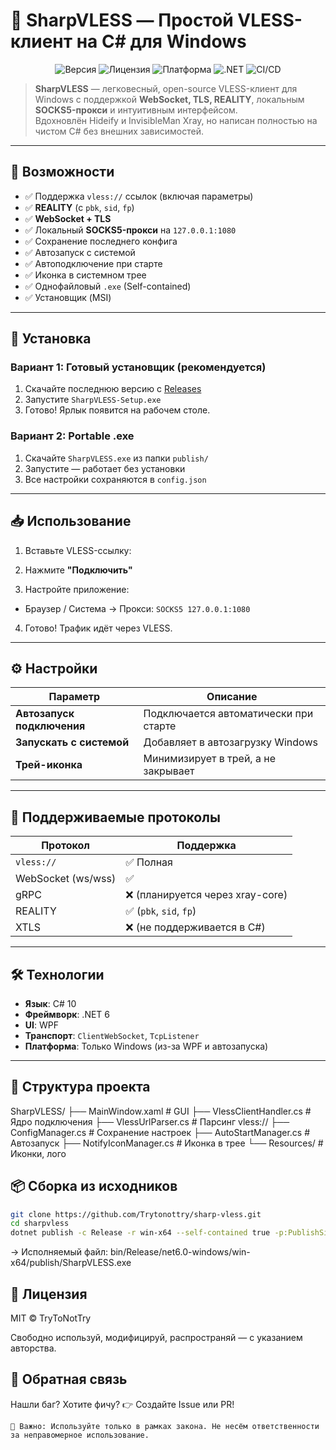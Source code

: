 # 🔹 SharpVLESS — Простой VLESS-клиент на C# для Windows

<p align="center">
  <img src="https://img.shields.io/badge/version-1.0.0-blue" alt="Версия" />
  <img src="https://img.shields.io/badge/license-MIT-green" alt="Лицензия" />
  <img src="https://img.shields.io/badge/platform-Windows-blue" alt="Платформа" />
  <img src="https://img.shields.io/badge/.NET-6.0-orange" alt=".NET" />
  <img src="https://img.shields.io/github/actions/workflow/status/Trytonottry/sharp-vless/build.yml?branch=main" alt="CI/CD" />
</p>

> **SharpVLESS** — легковесный, open-source VLESS-клиент для Windows с поддержкой **WebSocket, TLS, REALITY**, локальным **SOCKS5-прокси** и интуитивным интерфейсом.  
> Вдохновлён Hideify и InvisibleMan Xray, но написан полностью на чистом C# без внешних зависимостей.

---

## 🌟 Возможности

- ✅ Поддержка `vless://` ссылок (включая параметры)
- ✅ **REALITY** (с `pbk`, `sid`, `fp`)
- ✅ **WebSocket + TLS**
- ✅ Локальный **SOCKS5-прокси** на `127.0.0.1:1080`
- ✅ Сохранение последнего конфига
- ✅ Автозапуск с системой
- ✅ Автоподключение при старте
- ✅ Иконка в системном трее
- ✅ Однофайловый `.exe` (Self-contained)
- ✅ Установщик (MSI)

---

## 🚀 Установка

### Вариант 1: Готовый установщик (рекомендуется)

1. Скачайте последнюю версию с [Releases](https://github.com/Trytonottry/sharp-vless/releases)
2. Запустите `SharpVLESS-Setup.exe`
3. Готово! Ярлык появится на рабочем столе.

### Вариант 2: Portable .exe

1. Скачайте `SharpVLESS.exe` из папки `publish/`
2. Запустите — работает без установки
3. Все настройки сохраняются в `config.json`

---

## 📥 Использование

1. Вставьте VLESS-ссылку:

2. Нажмите **"Подключить"**

3. Настройте приложение:
- Браузер / Система → Прокси: `SOCKS5 127.0.0.1:1080`

4. Готово! Трафик идёт через VLESS.

---

## ⚙️ Настройки

| Параметр | Описание |
|--------|--------|
| **Автозапуск подключения** | Подключается автоматически при старте |
| **Запускать с системой** | Добавляет в автозагрузку Windows |
| **Трей-иконка** | Минимизирует в трей, а не закрывает |

---

## 🧩 Поддерживаемые протоколы

| Протокол | Поддержка |
|--------|----------|
| `vless://` | ✅ Полная |
| WebSocket (ws/wss) | ✅ |
| gRPC | ❌ (планируется через xray-core) |
| REALITY | ✅ (`pbk`, `sid`, `fp`) |
| XTLS | ❌ (не поддерживается в C#) |

---

## 🛠 Технологии

- **Язык**: C# 10
- **Фреймворк**: .NET 6
- **UI**: WPF
- **Транспорт**: `ClientWebSocket`, `TcpListener`
- **Платформа**: Только Windows (из-за WPF и автозапуска)

---

## 📂 Структура проекта
SharpVLESS/
├── MainWindow.xaml       # GUI
├── VlessClientHandler.cs # Ядро подключения
├── VlessUrlParser.cs     # Парсинг vless://
├── ConfigManager.cs      # Сохранение настроек
├── AutoStartManager.cs   # Автозапуск
├── NotifyIconManager.cs  # Иконка в трее
└── Resources/            # Иконки, лого

## 📦 Сборка из исходников

```bash
git clone https://github.com/Trytonottry/sharp-vless.git
cd sharpvless
dotnet publish -c Release -r win-x64 --self-contained true -p:PublishSingleFile=true
```

→ Исполняемый файл:
bin/Release/net6.0-windows/win-x64/publish/SharpVLESS.exe

## 📄 Лицензия 

MIT © TryToNotTry 

Свободно используй, модифицируй, распространяй — с указанием авторства. 
 
## 💬 Обратная связь 

Нашли баг? Хотите фичу?
👉 Создайте Issue  или PR! 
 

    🔐 Важно: Используйте только в рамках закона. Не несём ответственности за неправомерное использование. 
     
